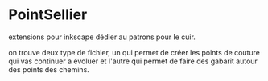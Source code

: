 # PointSellier
extensions pour inkscape dédier au patrons pour le cuir.

on trouve deux type de fichier, un qui permet de créer les points de couture qui vas continuer a évoluer
et l'autre qui permet de faire des gabarit autour des points des chemins.
